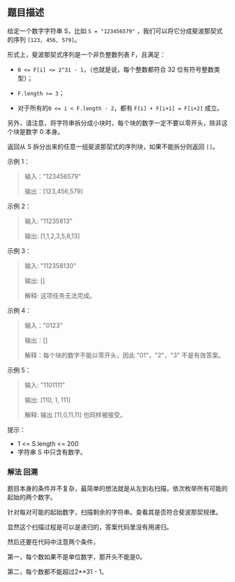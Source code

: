 ## 题目描述

给定一个数字字符串 S，比如 `S = "123456579"` ，我们可以将它分成斐波那契式的序列 `[123, 456, 579]`。

形式上，斐波那契式序列是一个非负整数列表 F，且满足：

- `0 <= F[i] <= 2^31 - 1`，（也就是说，每个整数都符合 32 位有符号整数类型）；

- `F.length >= 3`；

- 对于所有的`0 <= i < F.length - 2`，都有 `F[i] + F[i+1] = F[i+2]` 成立。

另外，请注意，将字符串拆分成小块时，每个块的数字一定不要以零开头，除非这个块是数字 0 本身。

返回从 S 拆分出来的任意一组斐波那契式的序列块，如果不能拆分则返回 `[]`。 

示例 1：
>输入："123456579"
>
>输出：[123,456,579]

示例 2：
>输入: "11235813"
>
>输出: [1,1,2,3,5,8,13]

示例 3：
>输入: "112358130"
>
>输出: []
>
>解释: 这项任务无法完成。

示例 4：
>输入："0123"
>
>输出：[]
>
>解释：每个块的数字不能以零开头，因此 "01"，"2"，"3" 不是有效答案。

示例 5：
>输入: "1101111"
>
>输出: [110, 1, 111]
>
>解释: 输出 [11,0,11,11] 也同样被接受。
 

提示：
- 1 <= S.length <= 200
- 字符串 S 中只含有数字。

### 解法 回溯
题目本身的条件并不复杂，最简单的想法就是从左到右扫描，依次枚举所有可能的起始的两个数字。

针对每对可能的起始数字，扫描剩余的字符串。查看其是否符合斐波那契规律。

显然这个扫描过程是可以是递归的，答案代码里没有用递归。

然后还要在代码中注意两个条件，

第一，每个数如果不是单位数字，那开头不能是0。

第二，每个数都不能超过2**31 - 1。